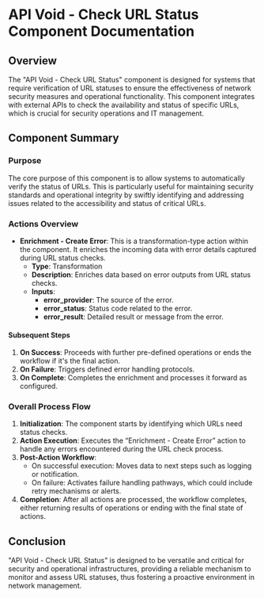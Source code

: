 # API Void - Check URL Status Component Documentation

## Overview
The "API Void - Check URL Status" component is designed for systems that require verification of URL statuses to ensure the effectiveness of network security measures and operational functionality. This component integrates with external APIs to check the availability and status of specific URLs, which is crucial for security operations and IT management.

## Component Summary

### Purpose
The core purpose of this component is to allow systems to automatically verify the status of URLs. This is particularly useful for maintaining security standards and operational integrity by swiftly identifying and addressing issues related to the accessibility and status of critical URLs.

### Actions Overview
- **Enrichment - Create Error**: This is a transformation-type action within the component. It enriches the incoming data with error details captured during URL status checks.
  - **Type**: Transformation
  - **Description**: Enriches data based on error outputs from URL status checks.
  - **Inputs**:
    - **error_provider**: The source of the error.
    - **error_status**: Status code related to the error.
    - **error_result**: Detailed result or message from the error.

#### Subsequent Steps
1. **On Success**: Proceeds with further pre-defined operations or ends the workflow if it's the final action.
2. **On Failure**: Triggers defined error handling protocols.
3. **On Complete**: Completes the enrichment and processes it forward as configured.

### Overall Process Flow
1. **Initialization**: The component starts by identifying which URLs need status checks.
2. **Action Execution**: Executes the “Enrichment - Create Error” action to handle any errors encountered during the URL check process.
3. **Post-Action Workflow**:
   - On successful execution: Moves data to next steps such as logging or notification.
   - On failure: Activates failure handling pathways, which could include retry mechanisms or alerts.
4. **Completion**: After all actions are processed, the workflow completes, either returning results of operations or ending with the final state of actions.

## Conclusion
"API Void - Check URL Status" is designed to be versatile and critical for security and operational infrastructures, providing a reliable mechanism to monitor and assess URL statuses, thus fostering a proactive environment in network management.

